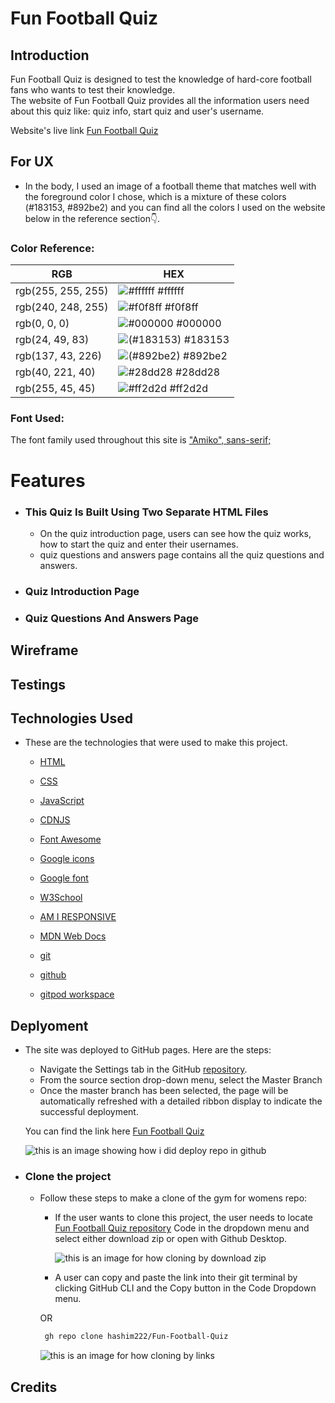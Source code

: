 # Fun Football Quiz

## Introduction

Fun Football Quiz is designed to test the knowledge of hard-core football fans who wants to test their knowledge.  
The website of Fun Football Quiz provides all the information users need about this quiz like: quiz info, start quiz and user's username.

Website's live link [Fun Football Quiz](https://hashim222.github.io/Fun-Football-Quiz/)

## For UX
* In the body, I used an image of a football theme that matches well with the foreground color I chose, which is a mixture of these colors (#183153, #892be2) and you can find all the colors I used on the website below in the reference section👇. 

### Color Reference:

| RGB             | HEX                                                                |
| ----------------- | ------------------------------------------------------------------ |
| rgb(255, 255, 255) | ![#ffffff](https://via.placeholder.com/10/#ffffff?text=+) #ffffff |
| rgb(240, 248, 255) | ![#f0f8ff](https://via.placeholder.com/10/f0f8ff?text=+) #f0f8ff |
| rgb(0, 0, 0) | ![#000000](https://via.placeholder.com/10/000000?text=+) #000000 |
| rgb(24, 49, 83) | ![(#183153)](https://via.placeholder.com/10/183153?text=+) #183153 |
| rgb(137, 43, 226) | ![(#892be2)](https://via.placeholder.com/10/892be2?text=+) #892be2 |
| rgb(40, 221, 40) | ![#28dd28](https://via.placeholder.com/10/28dd28?text=+) #28dd28 |
| rgb(255, 45, 45) | ![#ff2d2d](https://via.placeholder.com/10/ff2d2d?text=+) #ff2d2d |

### Font Used:
  The font family used throughout this site is ["Amiko", sans-serif;](https://fonts.google.com/specimen/Amiko)

# Features
* ### This Quiz Is Built Using Two Separate HTML Files 
   * On the quiz introduction page, users can see how the quiz works, how to start the quiz and enter their usernames.
   * quiz questions and answers page contains all the quiz questions and answers.     

* ### Quiz Introduction Page

* ### Quiz Questions And Answers Page

## Wireframe
## Testings
## Technologies Used
* These are the technologies that were used to make this project.

  * [HTML](https://en.wikipedia.org/wiki/HTML)
  
  * [CSS](https://en.wikipedia.org/wiki/CSS)

  * [JavaScript](https://en.wikipedia.org/wiki/JavaScript)
  
  * [CDNJS](https://cdnjs.com/libraries/font-awesome) 
  
  * [Font Awesome](https://fontawesome.com/)
  
  * [Google icons](https://fonts.google.com/icons)
  
  * [Google font](https://fonts.google.com/)
  
  * [W3School](https://www.w3schools.com/)
  
  * [AM I RESPONSIVE](http://ami.responsivedesign.is/)
  
  * [MDN Web Docs](https://developer.mozilla.org/en-US/)

  * [git](https://git-scm.com/)

  * [github](https://github.com/)

  * [gitpod workspace](https://gitpod.io/workspaces)

## Deplyoment

* The site was deployed to GitHub pages. Here are the steps:
  * Navigate the Settings tab in the GitHub [repository](https://github.com/hashim222/Fun-Football-Quiz).
  * From the source section drop-down menu, select the Master Branch
  * Once the master branch has been selected, the page will be automatically refreshed with a detailed ribbon display to indicate the successful deployment.  

  You can find the link here [Fun Football Quiz](https://github.com/hashim222/Fun-Football-Quiz)

   ![this is an image showing how i did deploy repo in github]()

 * ### Clone the project

   * Follow these steps to make a clone of the gym for womens repo:    
        * If the user wants to clone this project, the user needs to locate [Fun Football Quiz repository](https://github.com/hashim222/Fun-Football-Quiz) Code in the dropdown menu and select either download zip or open with Github Desktop.

          ![this is an image for how cloning by download zip]()

        * A user can copy and paste the link into their git terminal by clicking GitHub CLI and the Copy button in the Code Dropdown menu.
                    
      OR
        ```bash
         gh repo clone hashim222/Fun-Football-Quiz
        ```

        ![this is an image for how cloning by links]()
             
## Credits


